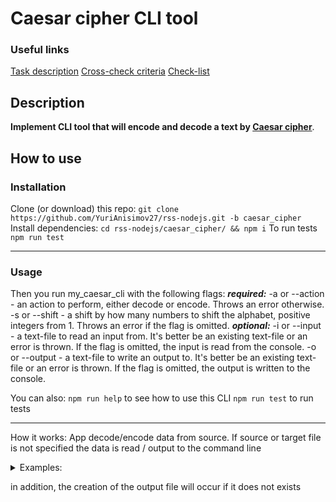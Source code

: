 # Caesar cipher CLI tool

### Useful links

[Task description](https://github.com/rolling-scopes-school/basic-nodejs-2021Q2/blob/master/descriptions/caesar-cipher-cli-tool.md)
[Cross-check criteria](https://github.com/rolling-scopes-school/basic-nodejs-2021Q2/blob/master/cross-check/caesar-cipher-cli-tool.md)
[Check-list](https://competent-hamilton-095abb.netlify.app/)

## Description

**Implement CLI tool that will encode and decode a text by [Caesar cipher](https://en.wikipedia.org/wiki/Caesar_cipher)**.

## How to use

### Installation

Clone (or download) this repo:
`git clone https://github.com/YuriAnisimov27/rss-nodejs.git -b caesar_cipher `
Install dependencies:
`cd rss-nodejs/caesar_cipher/ && npm i`
To run tests
`npm run test`

<hr/>

### Usage

Then you run my_caesar_cli with the following flags:
***required:***
-a or --action - an action to perform, either decode or encode. Throws an error otherwise.
-s or --shift - a shift by how many numbers to shift the alphabet, positive integers from 1. Throws an error if the flag is omitted.
***optional:***
-i or --input - a text-file to read an input from. It's better be an existing text-file or an error is thrown. If the flag is omitted, the input is read from the console.
-o or --output - a text-file to write an output to. It's better be an existing text-file or an error is thrown. If the flag is omitted, the output is written to the console.

You can also:
`npm run help` to see how to use this CLI
`npm run test` to run tests

<hr/>

How it works:
App decode/encode data from source. If source or target file is not specified the data is read / output to the command line

<details>
		  <summary>Examples:</summary>
		  <p>

```
node my_caesar_cli --help
```

```
node my_caesar_cli -a encode -s 7 -i "./input.txt" -o "./output.txt"
```

```
node my_caesar_cli --action encode --shift 7 --input plain.txt --output encoded.txt
```

```
node my_caesar_cli --action decode --shift 7 --input encoded.txt --output plain.txt
```

```
node my_caesar_cli --action encode --shift -1 --input plain.txt --output encoded.txt
```

</p>
		</details>

in addition, the creation of the output file will occur if it does not exists
